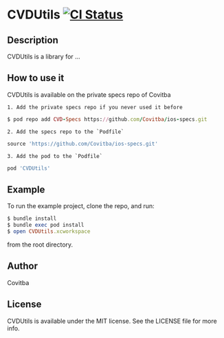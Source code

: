 # CVDUtils [![CI Status](https://img.shields.io/travis/Covitba/CVDUtils.svg?style=flat)](https://travis-ci.org/Covitba/CVDUtils)

## Description

CVDUtils is a library for ...

## How to use it

CVDUtils is available on the private specs repo of Covitba

    1. Add the private specs repo if you never used it before
```ruby
$ pod repo add CVD-Specs https://github.com/Covitba/ios-specs.git
```
    2. Add the specs repo to the `Podfile`
```ruby
source 'https://github.com/Covitba/ios-specs.git'
```
    3. Add the pod to the `Podfile`
```ruby
pod 'CVDUtils'
```

## Example

To run the example project, clone the repo, and run:
```ruby
$ bundle install
$ bundle exec pod install
$ open CVDUtils.xcworkspace
```
from the root directory.

## Author

Covitba

## License

CVDUtils is available under the MIT license. See the LICENSE file for more info.
